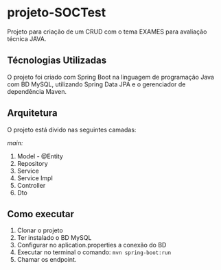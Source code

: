 # projeto-SOCTest
Projeto para criação de um CRUD com o tema EXAMES para avaliação técnica JAVA.

## Técnologias Utilizadas
O projeto foi criado com Spring Boot na linguagem de programação Java com BD MySQL, utilizando Spring Data JPA e o gerenciador de dependência Maven.

## Arquitetura 
O projeto está divido nas seguintes camadas:

*main:*
1. Model - @Entity
2. Repository
3. Service
4. Service Impl
5. Controller
6. Dto

## Como executar
1. Clonar o projeto
2. Ter instalado o BD MySQL 
3. Configurar no aplication.properties a conexão do BD
4. Executar no terminal o comando: ``mvn spring-boot:run``
5. Chamar os endpoint.
